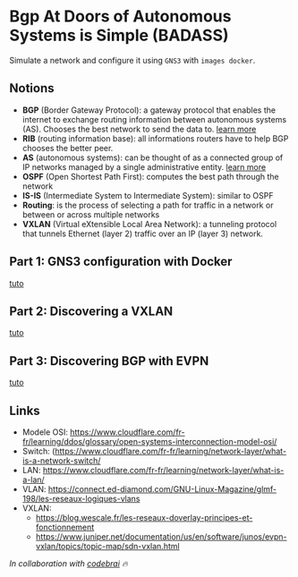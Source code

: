 # Bgp At Doors of Autonomous Systems is Simple (BADASS)

Simulate a network and configure it using `GNS3` with `images
docker`.

## Notions

- <strong>BGP</strong> (Border Gateway Protocol): a gateway protocol that enables the internet to exchange routing information between autonomous systems (AS). Chooses the best network to send the data to. [learn more](https://www.fortinet.com/resources/cyberglossary/bgp-border-gateway-protocol)
- <strong>RIB</strong> (routing information base): all informations routers have to help BGP chooses the better peer.
- <strong>AS</strong> (autonomous systems): can be thought of as a connected group of IP networks managed by a single administrative entity. [learn more](https://www.techtarget.com/searchnetworking/definition/autonomous-system)
- <strong>OSPF</strong> (Open Shortest Path First): computes the best path through the network
- <strong>IS-IS</strong> (Intermediate System to Intermediate System): similar to OSPF
- <strong>Routing</strong>: is the process of selecting a path for traffic in a network or between or across multiple networks
- <strong>VXLAN</strong> (Virtual eXtensible Local Area Network): a tunneling protocol that tunnels Ethernet (layer 2) traffic over an IP (layer 3) network.

## Part 1: GNS3 configuration with Docker
[tuto](https://www.youtube.com/watch?v=D4nk5VSUelg)

## Part 2: Discovering a VXLAN
[tuto](https://www.youtube.com/watch?v=u1ka-S6F9UI)

## Part 3: Discovering BGP with EVPN
[tuto](https://www.youtube.com/watch?v=Ek7kFDwUJBM)

## Links

- Modele OSI: https://www.cloudflare.com/fr-fr/learning/ddos/glossary/open-systems-interconnection-model-osi/
- Switch: (https://www.cloudflare.com/fr-fr/learning/network-layer/what-is-a-network-switch/
- LAN: https://www.cloudflare.com/fr-fr/learning/network-layer/what-is-a-lan/
- VLAN: https://connect.ed-diamond.com/GNU-Linux-Magazine/glmf-198/les-reseaux-logiques-vlans
- VXLAN: 
    - https://blog.wescale.fr/les-reseaux-doverlay-principes-et-fonctionnement
    - https://www.juniper.net/documentation/us/en/software/junos/evpn-vxlan/topics/topic-map/sdn-vxlan.html


*In collaboration with [codebrai](https://github.com/codebrai) 🔥*
